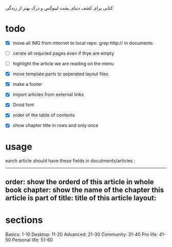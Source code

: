 کتابی برای کشف دنیای پشت لینوکس و درک بهتر از زندگی


# todo

- [x] move all IMG from internet to local repo. grep http:// in documents
- [ ] cerate all requried pages even if thye are empty
- [ ] highlight the article we are reading on the menu
- [x] move template parts to seperated layout files
- [x] make a footer
- [x] import articles from external links
- [x] Droid font
- [x] order of the table of contents
- [x] show chapter title in rows and only once


# usage
earch article should have these fields in  docutments/articles :

  ---
  order: show the orderd of this article in whole book
  chapter: show the name of the chapter this article is part of
  title: title of this article
  layout: 
  ---

# sections
Basics: 1-10
Desktop: 11-20
Advanced: 21-30
Community: 31-40
Pro life: 41-50
Personal life: 51-60

